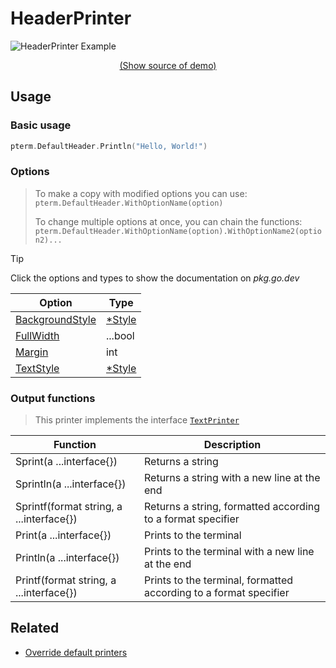 # HeaderPrinter

<!--
Replace all of the following strings with the current printer.
     header Header HeaderPrinter DefaultHeader
-->

![HeaderPrinter Example](https://raw.githubusercontent.com/avissian/pterm/master/_examples/header/animation.svg)

<p align="center"><a href="https://github.com/avissian/pterm/blob/master/_examples/header/main.go" target="_blank">(Show source of demo)</a></p>


## Usage

### Basic usage

```go
pterm.DefaultHeader.Println("Hello, World!")
```

### Options

> To make a copy with modified options you can use:
> `pterm.DefaultHeader.WithOptionName(option)`
>
> To change multiple options at once, you can chain the functions:
> `pterm.DefaultHeader.WithOptionName(option).WithOptionName2(option2)...`

> [!TIP]
> Click the options and types to show the documentation on _pkg.go.dev_

|Option|Type|
|------|----|
|[BackgroundStyle](https://pkg.go.dev/github.com/avissian/pterm#BigTextPrinter.WithBackgroundStyle)|[*Style](https://pkg.go.dev/github.com/avissian/pterm#Style)|
|[FullWidth](https://pkg.go.dev/github.com/avissian/pterm#BigTextPrinter.WithFullWidth)|...bool|
|[Margin](https://pkg.go.dev/github.com/avissian/pterm#BigTextPrinter.WithMargin)|int|
|[TextStyle](https://pkg.go.dev/github.com/avissian/pterm#BigTextPrinter.WithTextStyle)|[*Style](https://pkg.go.dev/github.com/avissian/pterm#Style)|


### Output functions

> This printer implements the interface [`TextPrinter`](https://github.com/avissian/pterm/blob/master/interface_text_printer.go)

|Function|Description|
|------|---------|
|Sprint(a ...interface{})|Returns a string|
|Sprintln(a ...interface{})|Returns a string with a new line at the end|
|Sprintf(format string, a ...interface{})|Returns a string, formatted according to a format specifier|
|Print(a ...interface{})|Prints to the terminal|
|Println(a ...interface{})|Prints to the terminal with a new line at the end|
|Printf(format string, a ...interface{})|Prints to the terminal, formatted according to a format specifier|

## Related
- [Override default printers](docs/customizing/override-default-printer.md)